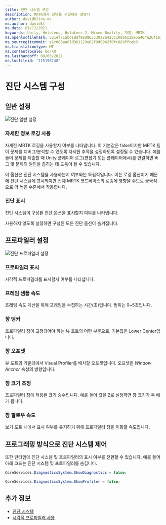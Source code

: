 ```yaml
---
title: 진단 시스템 구성
description: MRTK에서 진단을 구성하는 설명서
author: davidkline-ms
ms.author: davidkl
ms.date: 01/12/2021
keywords: Unity, HoloLens, HoloLens 2, Mixed Reality, 개발, MRTK
ms.openlocfilehash: 521ef71abd1ddf920863530a2a423c1080a135e5a404a26f1611fc14f92c2796
ms.sourcegitcommit: a1c086aa83d381129e62f9d8942f0fc889ffcab0
ms.translationtype: MT
ms.contentlocale: ko-KR
ms.lasthandoff: 08/05/2021
ms.locfileid: "115198248"
---
```

# <a name="configuring-the-diagnostics-system"></a>진단 시스템 구성

## <a name="general-settings"></a>일반 설정

![진단 일반 설정](../images/diagnostics/DiagnosticsGeneralSettings.png)

### <a name="enable-verbose-logging"></a>자세한 정보 로깅 사용

자세한 MRTK 로깅을 사용할지 여부를 나타냅니다. 이 기본값은 false이지만 MRTK 팀이 문제를 디버그/분석할 수 있도록 자세한 추적을 설정하도록 설정될 수 있습니다. 예를 들어 문제를 제출할 때 Unity 플레이어 로그(편집기 또는 플레이어에서)를 연결하면 버그 및 문제의 원인을 좁히는 데 도움이 될 수 있습니다.

이 옵션은 진단 시스템을 사용하는지 여부와는 독립적입니다. 이는 로깅 옵션이기 때문에 진단 시스템에 표시되지만 전체 MRTK 코드베이스의 로깅에 영향을 주므로 궁극적으로 더 높은 수준에서 작동합니다.

### <a name="show-diagnostics"></a>진단 표시

진단 시스템이 구성된 진단 옵션을 표시할지 여부를 나타냅니다.

사용하지 않도록 설정하면 구성된 모든 진단 옵션이 숨겨집니다.

## <a name="profiler-settings"></a>프로파일러 설정

![진단 프로파일러 설정](../images/diagnostics/DiagnosticsProfilerSettings.png)

### <a name="show-profiler"></a>프로파일러 표시

시각적 프로파일러를 표시할지 여부를 나타냅니다.

### <a name="frame-sample-rate"></a>프레임 샘플 속도

프레임 속도 계산을 위해 프레임을 수집하는 시간(초)입니다. 범위는 0~5초입니다.

### <a name="window-anchor"></a>창 앵커

프로파일러 창이 고정되어야 하는 뷰 포트의 어떤 부분으로. 기본값은 Lower Center입니다.

### <a name="window-offset"></a>창 오프셋

뷰 포트의 가운데에서 Visual Profiler를 배치할 오프셋입니다. 오프셋은 *Window Anchor* 속성의 방향입니다.

### <a name="window-scale"></a>창 크기 조정

프로파일러 창에 적용된 크기 승수입니다. 예를 들어 값을 2로 설정하면 창 크기가 두 배가 됩니다.

### <a name="window-follow-speed"></a>창 팔로우 속도

보기 포트 내에서 표시 여부를 유지하기 위해 프로파일러 창을 이동할 속도입니다.

## <a name="programmatically-controlling-the-diagnostics-system"></a>프로그래밍 방식으로 진단 시스템 제어

또한 런타임에 진단 시스템 및 프로파일러의 표시 여부를 전환할 수 있습니다. 예를 들어 아래 코드는 진단 시스템 및 프로파일러를 숨깁니다.

```c#
CoreServices.DiagnosticsSystem.ShowDiagnostics = false;

CoreServices.DiagnosticsSystem.ShowProfiler = false;
```

## <a name="see-also"></a>추가 정보

- [진단 시스템](diagnostics-system-getting-started.md)
- [시각적 프로파일러 사용](using-visual-profiler.md)
